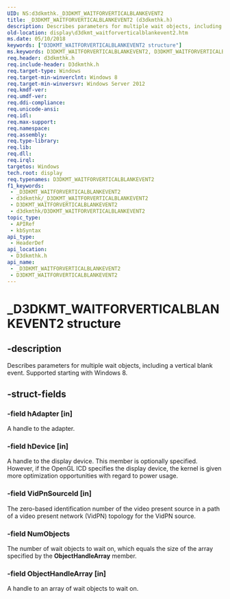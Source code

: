 ```yaml
---
UID: NS:d3dkmthk._D3DKMT_WAITFORVERTICALBLANKEVENT2
title: _D3DKMT_WAITFORVERTICALBLANKEVENT2 (d3dkmthk.h)
description: Describes parameters for multiple wait objects, including a vertical blank event. Supported starting with Windows 8.
old-location: display\d3dkmt_waitforverticalblankevent2.htm
ms.date: 05/10/2018
keywords: ["D3DKMT_WAITFORVERTICALBLANKEVENT2 structure"]
ms.keywords: D3DKMT_WAITFORVERTICALBLANKEVENT2, D3DKMT_WAITFORVERTICALBLANKEVENT2 structure [Display Devices], _D3DKMT_WAITFORVERTICALBLANKEVENT2, d3dkmthk/D3DKMT_WAITFORVERTICALBLANKEVENT2, display.d3dkmt_waitforverticalblankevent2
req.header: d3dkmthk.h
req.include-header: D3dkmthk.h
req.target-type: Windows
req.target-min-winverclnt: Windows 8
req.target-min-winversvr: Windows Server 2012
req.kmdf-ver: 
req.umdf-ver: 
req.ddi-compliance: 
req.unicode-ansi: 
req.idl: 
req.max-support: 
req.namespace: 
req.assembly: 
req.type-library: 
req.lib: 
req.dll: 
req.irql: 
targetos: Windows
tech.root: display
req.typenames: D3DKMT_WAITFORVERTICALBLANKEVENT2
f1_keywords:
 - _D3DKMT_WAITFORVERTICALBLANKEVENT2
 - d3dkmthk/_D3DKMT_WAITFORVERTICALBLANKEVENT2
 - D3DKMT_WAITFORVERTICALBLANKEVENT2
 - d3dkmthk/D3DKMT_WAITFORVERTICALBLANKEVENT2
topic_type:
 - APIRef
 - kbSyntax
api_type:
 - HeaderDef
api_location:
 - D3dkmthk.h
api_name:
 - _D3DKMT_WAITFORVERTICALBLANKEVENT2
 - D3DKMT_WAITFORVERTICALBLANKEVENT2
---
```


# _D3DKMT_WAITFORVERTICALBLANKEVENT2 structure


## -description

Describes parameters for multiple wait objects, including a vertical blank event. Supported starting with Windows 8.

## -struct-fields

### -field hAdapter [in]

A handle to the adapter.

### -field hDevice [in]

A handle to the display device. This member is optionally specified. However, if the OpenGL ICD specifies the display device, the kernel is given more optimization opportunities with regard to power usage.

### -field VidPnSourceId [in]

The zero-based identification number of the video present source in a path of a video present network (VidPN) topology for the VidPN source.

### -field NumObjects

The number of wait objects to wait on, which equals the size of the array specified by the <b>ObjectHandleArray</b> member.

### -field ObjectHandleArray [in]

A handle to an array of wait objects to wait on.

